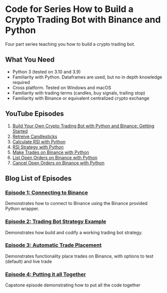 # Code for Series How to Build a Crypto Trading Bot with Binance and Python

Four part series teaching you how to build a crypto trading bot.

## What You Need
- Python 3 (tested on 3.10 and 3.9)
- Familiarity with Python. Dataframes are used, but no in depth knowledge required
- Cross platform. Tested on Windows and macOS
- Familiarity with trading terms (candles, buy signals, trailing stop)
- Familiarity with Binance or equivalent centralized crypto exchange

## YouTube Episodes
1. [Build Your Own Crypto Trading Bot with Python and Binance: Getting Started](https://youtu.be/NBL-Id7vNl8)
2. [Retreive Candlesticks](https://youtu.be/VsDdOuNV_Ng)
3. [Calculate RSI with Python](https://youtu.be/uac7RDDxhQo)
4. [RSI Strategy with Python](https://youtu.be/0lrrEHY3A2M)
5. [Make Trades on Binance with Python](https://youtu.be/u5qm3bb1dVY)
6. [List Open Orders on Binance with Python](https://youtu.be/PzFQUYiSgHk)
7. [Cancel Open Orders on Binance with Python](https://youtu.be/LONTnViHjPo)

## Blog List of Episodes
### [Episode 1: Connecting to Binance](https://www.thedisruptioncontinuum.channel/how-to-build-a-crypto-trading-bot-with-binance-and-python-connect-to-binance/)
Demonstrates how to connect to Binance using the Binance provided Python wrapper. 

### [Episode 2: Trading Bot Strategy Example](https://www.thedisruptioncontinuum.channel/how-to-build-a-crypto-trading-bot-with-binance-and-python-trading-bot-strategy-example/)
Demonstrates how build and codify a working trading bot strategy. 

### [Episode 3: Automatic Trade Placement](https://www.thedisruptioncontinuum.channel/how-to-build-a-crypto-trading-bot-with-binance-and-python-automating-trade-placement/)
Demonstrates functionality place trades on Binance, with options to test (default) and live trade

### [Episode 4: Putting it all Together](https://www.thedisruptioncontinuum.channel/how-to-build-a-crypto-trading-bot-with-binance-and-python-putting-it-all-together/)
Capstone episode demonstrating how to put all the code together

